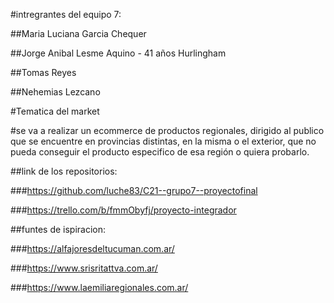 #intregrantes del equipo 7:

##Maria Luciana Garcia Chequer

##Jorge Anibal Lesme Aquino - 41 años Hurlingham

##Tomas Reyes

##Nehemias Lezcano

#Tematica del market

#se va a realizar un ecommerce de productos regionales, dirigido al publico que se encuentre en provincias distintas, en la misma o el exterior, que no pueda conseguir el producto especifico de esa región o quiera probarlo.

##link de los repositorios:

###https://github.com/luche83/C21--grupo7--proyectofinal

###https://trello.com/b/fmmObyfj/proyecto-integrador

##funtes de ispiracion:

###https://alfajoresdeltucuman.com.ar/

###https://www.srisritattva.com.ar/

###https://www.laemiliaregionales.com.ar/